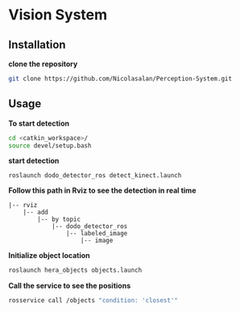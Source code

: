 # Vision System

## Installation
**clone the repository**
```bash
git clone https://github.com/Nicolasalan/Perception-System.git
``` 

## **Usage**
**To start detection**
```bash
cd <catkin_workspace>/
source devel/setup.bash
```
**start detection**
```basg
roslaunch dodo_detector_ros detect_kinect.launch
```
**Follow this path in Rviz to see the detection in real time**
```
|-- rviz
    |-- add
        |-- by topic
            |-- dodo_detector_ros
                |-- labeled_image
                    |-- image
```
**Initialize object location**
```bash
roslaunch hera_objects objects.launch
```
**Call the service to see the positions**
```bash
rosservice call /objects "condition: 'closest'"
```